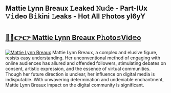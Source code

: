 ## Mattie Lynn Breaux 𝙻eaked 𝙽u𝚍e - Part-IUx 𝚅𝚒deo B𝚒kini 𝙻eaks - Hot All 𝙿hotos yl6yY

# <h2><a href="http://ld3c6q.urlbe.top/?page=Mattie+Lynn+Breaux">🔗🔗👉👉 Mattie Lynn Breaux P𝚑oto𝚜Vid𝚎o</a></h2>

[![Mattie Lynn Breaux](https://i.imgur.com/eBuTRDB.gif)](http://ld3c6q.urlbe.top/?page=Mattie+Lynn+Breaux)
Mattie Lynn Breaux, a complex and elusive figure, resists easy understanding. Her unconventional method of engaging with online audiences has allured and offended followers, stimulating debates on consent, artistic expression, and the essence of virtual communities. Though her future direction is unclear, her influence on digital media is indisputable. With unwavering determination and undeniable enchantment, Mattie Lynn Breaux impact on the digital community is significant.
